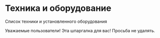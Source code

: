 # Техника и оборудование
Список техники и установленного оборудования

Уважаемые пользователи! Эта шпаргалка для вас! Просьба не удалять.
